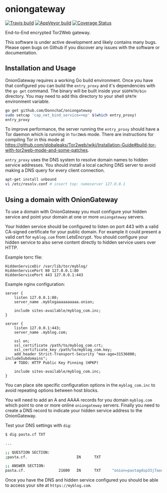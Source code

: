 oniongateway
============

[![Travis build][travis-badge]][travis-page]
[![AppVeyor build][appveyor-badge]][appveyor-page]
[![Coverage Status][coveralls-badge]][coveralls-page]

End-to-End encrypted Tor2Web gateway.

This software is under active development and likely contains many bugs.
Please open bugs on Github if you discover any issues with the software
or documentation.

Installation and Usage
----------------------

OnionGateway requires a working Go build environment. Once you have that
configured you can build the `entry_proxy` and it's dependencies with the
`go get` command. The binary will be built inside your `$GOPATH/bin`
directory. You may need to add this directory to your shell `$PATH`
environment variable.

```bash
go get github.com/DonnchaC/oniongateway
sudo setcap 'cap_net_bind_service=+ep' $(which entry_proxy)
entry_proxy
```

To improve performance, the server running the `entry_proxy` should have a Tor
daemon which is running in `Tor2Web` mode. There are instructions for
compiling Tor in this mode at https://github.com/globaleaks/Tor2web/wiki/Installation-Guide#build-tor-with-tor2web-mode-and-some-patches.

`entry_proxy` uses the DNS system to resolve domain names to hidden service
addresses. You should install a local caching DNS server to avoid making a
DNS query for every client connection.

```bash
apt-get install unbound
vi /etc/resolv.conf # insert top: nameserver 127.0.0.1
```


Using a domain with OnionGateway
--------------------------------

To use a domain with OnionGateway you must configure your hidden service and
point your domain at one or more `oniongateway` servers.

Your hidden service should be configured to listen on port 443 with a valid
CA-signed certificate for your public domain. For example it could present a
valid cert for `myblog.com` from LetsEncrypt. You should configure your hidden
service to also serve content directly to hidden service users over HTTP.

Example torrc file:

```
HiddenServiceDir /var/lib/tor/myblog/
HiddenServicePort 80 127.0.0.1:80
HiddenServicePort 443 127.0.0.1:443
```

Example nginx configuration:

```
server {
    listen 127.0.0.1:80;
    server_name .myblogaaaaaaaaaa.onion;

    include sites-available/myblog_com.inc;
}

server {
    listen 127.0.0.1:443;
    server_name .myblog.com;

    ssl on;
    ssl_certificate /path/to/myblog_com.crt;
    ssl_certificate_key /path/to/myblog_com.key;
    add_header Strict-Transport-Security "max-age=31536000; includeSubdomains";
    # TODO: HTTP Public Key Pinning (HPKP)

    include sites-available/myblog_com.inc;
}
```

You can place site specific configuration options in the `myblog_com.inc` to
avoid repeating options between host blocks.

You will need to add an A and AAAA records for you domain `myblog.com` which
point to one or more online `oniongateway` servers. Finally you need to create
a DNS record to indicate your hidden service address to the OnionGateway.

Test your DNS settings with `dig`:

```bash
$ dig pasta.cf TXT

...

;; QUESTION SECTION:
;pasta.cf.                      IN      TXT

;; ANSWER SECTION:
pasta.cf.               21600   IN      TXT     "onion=pastagdsp33j7aoq.onion"
```

Once you have the DNS and hidden service configured you should be able to
access your site at `https://myblog.com`.

[travis-page]: https://travis-ci.org/DonnchaC/oniongateway
[travis-badge]: https://travis-ci.org/DonnchaC/oniongateway.png
[appveyor-page]: https://ci.appveyor.com/project/DonnchaC/oniongateway
[appveyor-badge]: https://ci.appveyor.com/api/projects/status/i98wvpauvnrbvemw
[coveralls-page]: https://coveralls.io/github/DonnchaC/oniongateway
[coveralls-badge]: https://coveralls.io/repos/github/DonnchaC/oniongateway/badge.png
